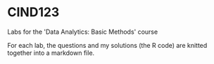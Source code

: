 # CIND123
Labs for the 'Data Analytics: Basic Methods' course

For each lab, the questions and my solutions (the R code) are knitted together into a markdown file. 

